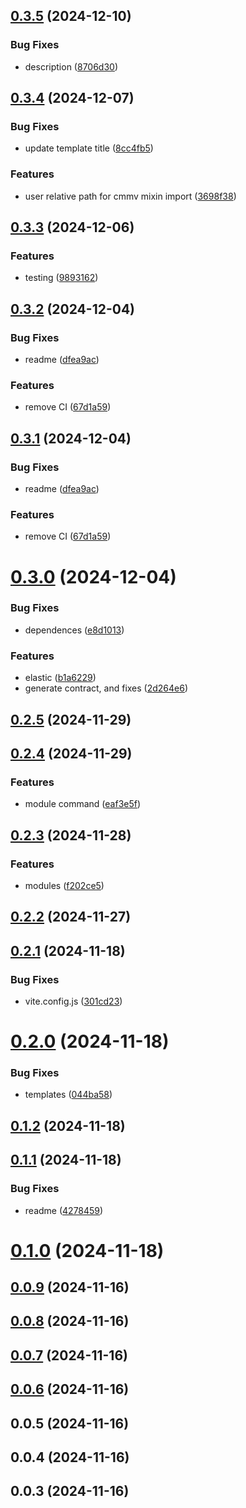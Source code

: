 ## [0.3.5](https://github.com/andrehrferreira/cmmv-cli/compare/v0.3.4...v0.3.5) (2024-12-10)


### Bug Fixes

* description ([8706d30](https://github.com/andrehrferreira/cmmv-cli/commit/8706d306a7f231a008ff8ec8ca879ca4281b32f5))



## [0.3.4](https://github.com/andrehrferreira/cmmv-cli/compare/v0.3.3...v0.3.4) (2024-12-07)


### Bug Fixes

* update template title ([8cc4fb5](https://github.com/andrehrferreira/cmmv-cli/commit/8cc4fb5e8f108ac393966ba6dacd79d02a8ebbf5))


### Features

* user relative path for cmmv mixin import ([3698f38](https://github.com/andrehrferreira/cmmv-cli/commit/3698f38dbb0af2a99ce15c2b27b69f7cd878f4a7))



## [0.3.3](https://github.com/andrehrferreira/cmmv-cli/compare/v0.3.2...v0.3.3) (2024-12-06)


### Features

* testing ([9893162](https://github.com/andrehrferreira/cmmv-cli/commit/98931622934a4296466e742f149c2e915b244eaa))



## [0.3.2](https://github.com/andrehrferreira/cmmv-cli/compare/v0.3.0...v0.3.2) (2024-12-04)


### Bug Fixes

* readme ([dfea9ac](https://github.com/andrehrferreira/cmmv-cli/commit/dfea9ac44539ba591ab8ef3853279dde06678305))


### Features

* remove CI ([67d1a59](https://github.com/andrehrferreira/cmmv-cli/commit/67d1a59be63ccd17e4f08f479c3735817bf4ff1c))



## [0.3.1](https://github.com/andrehrferreira/cmmv-cli/compare/v0.3.0...v0.3.1) (2024-12-04)


### Bug Fixes

* readme ([dfea9ac](https://github.com/andrehrferreira/cmmv-cli/commit/dfea9ac44539ba591ab8ef3853279dde06678305))


### Features

* remove CI ([67d1a59](https://github.com/andrehrferreira/cmmv-cli/commit/67d1a59be63ccd17e4f08f479c3735817bf4ff1c))



# [0.3.0](https://github.com/andrehrferreira/cmmv-cli/compare/v0.2.5...v0.3.0) (2024-12-04)


### Bug Fixes

* dependences ([e8d1013](https://github.com/andrehrferreira/cmmv-cli/commit/e8d1013ec56e8d22d7705e15b116063285a6fc11))


### Features

* elastic ([b1a6229](https://github.com/andrehrferreira/cmmv-cli/commit/b1a62294e3d4fa752937f0a5b83f520be425134e))
* generate contract, and fixes ([2d264e6](https://github.com/andrehrferreira/cmmv-cli/commit/2d264e6ca6a70b30322306f12dc2ebc55c4bbece))



## [0.2.5](https://github.com/andrehrferreira/cmmv-cli/compare/v0.2.4...v0.2.5) (2024-11-29)



## [0.2.4](https://github.com/andrehrferreira/cmmv-cli/compare/v0.2.3...v0.2.4) (2024-11-29)


### Features

* module command ([eaf3e5f](https://github.com/andrehrferreira/cmmv-cli/commit/eaf3e5f16b6f7d6fb4ad58cfab91584b4c22b08a))



## [0.2.3](https://github.com/andrehrferreira/cmmv-cli/compare/v0.2.2...v0.2.3) (2024-11-28)


### Features

* modules ([f202ce5](https://github.com/andrehrferreira/cmmv-cli/commit/f202ce5d0ccb5feb433a6e62e3f349f43aa7f158))



## [0.2.2](https://github.com/andrehrferreira/cmmv-cli/compare/v0.2.1...v0.2.2) (2024-11-27)



## [0.2.1](https://github.com/andrehrferreira/cmmv-cli/compare/v0.2.0...v0.2.1) (2024-11-18)


### Bug Fixes

* vite.config.js ([301cd23](https://github.com/andrehrferreira/cmmv-cli/commit/301cd234519eccdb19cbafb384e22b7f796ae37f))



# [0.2.0](https://github.com/andrehrferreira/cmmv-cli/compare/v0.1.2...v0.2.0) (2024-11-18)


### Bug Fixes

* templates ([044ba58](https://github.com/andrehrferreira/cmmv-cli/commit/044ba583226d4dd08e333f5db7981cb6dd31c217))



## [0.1.2](https://github.com/andrehrferreira/cmmv-cli/compare/v0.1.1...v0.1.2) (2024-11-18)



## [0.1.1](https://github.com/andrehrferreira/cmmv-cli/compare/v0.1.0...v0.1.1) (2024-11-18)


### Bug Fixes

* readme ([4278459](https://github.com/andrehrferreira/cmmv-cli/commit/427845925292de1c0153971439b99f9c1ea4c191))



# [0.1.0](https://github.com/andrehrferreira/cmmv-cli/compare/v0.0.9...v0.1.0) (2024-11-18)



## [0.0.9](https://github.com/andrehrferreira/cmmv-cli/compare/v0.0.8...v0.0.9) (2024-11-16)



## [0.0.8](https://github.com/andrehrferreira/cmmv-cli/compare/v0.0.7...v0.0.8) (2024-11-16)



## [0.0.7](https://github.com/andrehrferreira/cmmv-cli/compare/v0.0.6...v0.0.7) (2024-11-16)



## [0.0.6](https://github.com/andrehrferreira/cmmv-cli/compare/v0.0.5...v0.0.6) (2024-11-16)



## 0.0.5 (2024-11-16)



## 0.0.4 (2024-11-16)



## 0.0.3 (2024-11-16)



